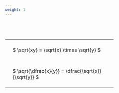 ```yaml
---
weight: 1
---
```


#  
<br>
<style type="text/css">
#T_3a5cb th.col_heading {
  text-align: left;
  font-size: 1em;
}
#T_3a5cb td {
  text-align: left;
  font-size: 1em;
  padding: 1.5em;
}
#T_3a5cb_row0_col0, #T_3a5cb_row1_col0 {
  width: 300px;
  white-space: pre-wrap;
}
</style>
<table id="T_3a5cb">
  <thead>
  </thead>
  <tbody>
    <tr>
      <td id="T_3a5cb_row0_col0" class="data row0 col0" >$ \sqrt{xy} = \sqrt{x} \times \sqrt{y} $</td>
    </tr>
    <tr>
      <td id="T_3a5cb_row1_col0" class="data row1 col0" >$ \sqrt{\dfrac{x}{y}} = \dfrac{\sqrt{x}}{\sqrt{y}} $</td>
    </tr>
  </tbody>
</table>
